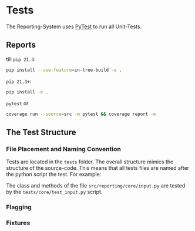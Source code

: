 # Tests

The Reporting-System uses [PyTest](https://docs.pytest.org/en/6.2.x/) to run all Unit-Tests.

## Reports
till `pip 21.3`:
```sh
pip install --use-feature=in-tree-build -e .
```
`pip 21.3+`:
```sh
pip install -e .
```

`pytest` or 
```sh
coverage run --source=src -m pytest && coverage report -m
```

## The Test Structure

### File Placement and Naming Convention
Tests are located in the ``tests`` folder. The overall structure mimics the structure of the source-code.
This means that all tests files are named after the python script the test.
For example:

The class and methods of the file ``src/reporting/core/input.py`` are tested by the ``tests/core/test_input.py`` script.

### Flagging

### Fixtures
